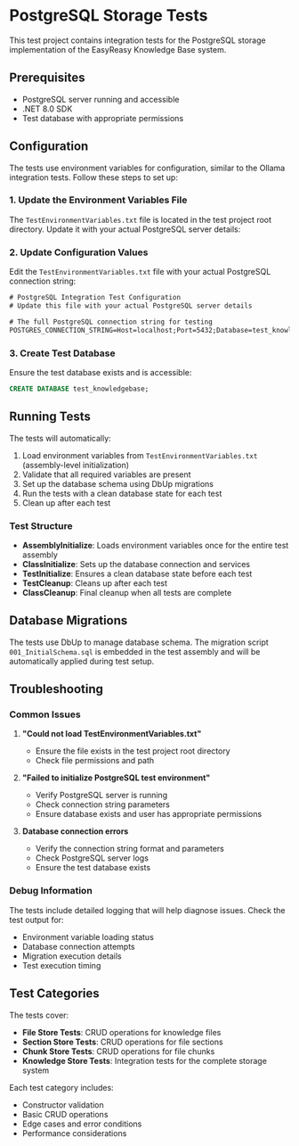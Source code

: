 # PostgreSQL Storage Tests

This test project contains integration tests for the PostgreSQL storage implementation of the EasyReasy Knowledge Base system.

## Prerequisites

- PostgreSQL server running and accessible
- .NET 8.0 SDK
- Test database with appropriate permissions

## Configuration

The tests use environment variables for configuration, similar to the Ollama integration tests. Follow these steps to set up:

### 1. Update the Environment Variables File

The `TestEnvironmentVariables.txt` file is located in the test project root directory. Update it with your actual PostgreSQL server details:

### 2. Update Configuration Values

Edit the `TestEnvironmentVariables.txt` file with your actual PostgreSQL connection string:

```txt
# PostgreSQL Integration Test Configuration
# Update this file with your actual PostgreSQL server details

# The full PostgreSQL connection string for testing
POSTGRES_CONNECTION_STRING=Host=localhost;Port=5432;Database=test_knowledgebase;Username=postgres;Password=your-actual-password
```

### 3. Create Test Database

Ensure the test database exists and is accessible:

```sql
CREATE DATABASE test_knowledgebase;
```

## Running Tests

The tests will automatically:

1. Load environment variables from `TestEnvironmentVariables.txt` (assembly-level initialization)
2. Validate that all required variables are present
3. Set up the database schema using DbUp migrations
4. Run the tests with a clean database state for each test
5. Clean up after each test

### Test Structure

- **AssemblyInitialize**: Loads environment variables once for the entire test assembly
- **ClassInitialize**: Sets up the database connection and services
- **TestInitialize**: Ensures a clean database state before each test
- **TestCleanup**: Cleans up after each test
- **ClassCleanup**: Final cleanup when all tests are complete

## Database Migrations

The tests use DbUp to manage database schema. The migration script `001_InitialSchema.sql` is embedded in the test assembly and will be automatically applied during test setup.

## Troubleshooting

### Common Issues

1. **"Could not load TestEnvironmentVariables.txt"**
   - Ensure the file exists in the test project root directory
   - Check file permissions and path

2. **"Failed to initialize PostgreSQL test environment"**
   - Verify PostgreSQL server is running
   - Check connection string parameters
   - Ensure database exists and user has appropriate permissions

3. **Database connection errors**
   - Verify the connection string format and parameters
   - Check PostgreSQL server logs
   - Ensure the test database exists

### Debug Information

The tests include detailed logging that will help diagnose issues. Check the test output for:
- Environment variable loading status
- Database connection attempts
- Migration execution details
- Test execution timing

## Test Categories

The tests cover:

- **File Store Tests**: CRUD operations for knowledge files
- **Section Store Tests**: CRUD operations for file sections
- **Chunk Store Tests**: CRUD operations for file chunks
- **Knowledge Store Tests**: Integration tests for the complete storage system

Each test category includes:
- Constructor validation
- Basic CRUD operations
- Edge cases and error conditions
- Performance considerations
